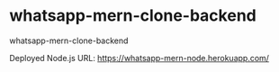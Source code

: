 # whatsapp-mern-clone-backend
whatsapp-mern-clone-backend


Deployed Node.js URL: https://whatsapp-mern-node.herokuapp.com/
